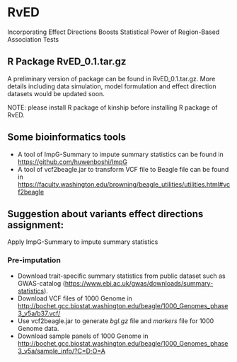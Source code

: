 # RvED
Incorporating Effect Directions Boosts Statistical Power  of Region-Based Association Tests

## R Package RvED_0.1.tar.gz
A preliminary version of package can be found in RvED_0.1.tar.gz. More details including data simulation, model formulation and effect direction datasets would be updated soon. 

NOTE: please install R package of kinship before installing R package of RvED.

## Some bioinformatics tools 
- A tool of ImpG-Summary to impute summary statistics can be found in https://github.com/huwenboshi/ImpG
- A tool of vcf2beagle.jar to transform VCF file to Beagle file can be found in  https://faculty.washington.edu/browning/beagle_utilities/utilities.html#vcf2beagle

## Suggestion about variants effect directions assignment:
Apply ImpG-Summary to impute summary statistics
### Pre-imputation 
- Download trait-specific summary statistics from public dataset such as GWAS-catalog (https://www.ebi.ac.uk/gwas/downloads/summary-statistics).
- Download VCF files of 1000 Genome in http://bochet.gcc.biostat.washington.edu/beagle/1000_Genomes_phase3_v5a/b37.vcf/
- Use vcf2beagle.jar to generate *bgl.gz* file and *markers* file for 1000 Genome data.
- Download sample panels of 1000 Genome in http://bochet.gcc.biostat.washington.edu/beagle/1000_Genomes_phase3_v5a/sample_info/?C=D;O=A

